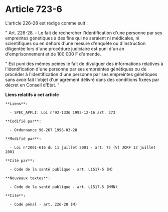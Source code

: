 # Article 723-6

L'article 226-28 est rédigé comme suit :

" Art. 226-28. - Le fait de rechercher l'identification d'une personne par ses empreintes génétiques à des fins qui ne
seraient ni médicales, ni scientifiques ou en dehors d'une mesure d'enquête ou d'instruction diligentée lors d'une procédure
judiciaire est puni d'un an d'emprisonnement et de 100 000 F d'amende.

" Est puni des mêmes peines le fait de divulguer des informations relatives à l'identification d'une personne par ses
empreintes génétiques ou de procéder à l'identification d'une personne par ses empreintes génétiques sans avoir fait l'objet
d'un agrément délivré dans des conditions fixées par décret en Conseil d'Etat. "

**Liens relatifs à cet article**

	**Liens**:

	  - SPEC_APPLI: Loi n°92-1336 1992-12-16 art. 373

	**Codifié par**:

	  - Ordonnance 96-267 1996-03-28

	**Modifié par**:

	  - Loi n°2001-616 du 11 juillet 2001 - art. 75 (V) JORF 13 juillet 2001

	**Cité par**:

	  - Code de la santé publique - art. L1517-5 (M)

	**Nouveaux textes**:

	  - Code de la santé publique - art. L1517-5 (MMN)

	**Cite**:

	  - Code pénal - art. 226-28 (M)
